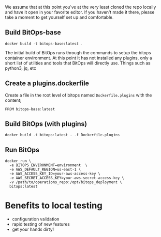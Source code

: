 We assume that at this point you've at the very least cloned the repo locally and have it open in your favorite editor. If you haven't made it there, please take a moment to get yourself set up and comfortable. 


## Build BitOps-base
`docker build -t bitops-base:latest .`

The initial build of BitOps runs through the commands to setup the bitops container environment. At this point it has not installed any plugins, only a short list of utilities and tools that BitOps will directly use. Things such as python3, jq, etc

## Create a plugins.dockerfile
Create a file in the root level of bitops named `Dockerfile.plugins` with the content; 

`FROM bitops-base:latest`


## Build BitOps (with plugins)
`docker build -t bitops:latest . -f Dockerfile.plugins`


## Run BitOps
```
docker run \
  -e BITOPS_ENVIRONMENT=environment  \
  -e AWS_DEFAULT_REGION=us-east-1 \
  -e AWS_ACCESS_KEY_ID=your-aws-access-key \
  -e AWS_SECRET_ACCESS_KEY=your-aws-secret-access-key \
  -v /path/to/operations_repo:/opt/bitops_deployment \
  bitops:latest
```


# Benefits to local testing
- configuration validation
- rapid testing of new features
- get your hands dirty!
